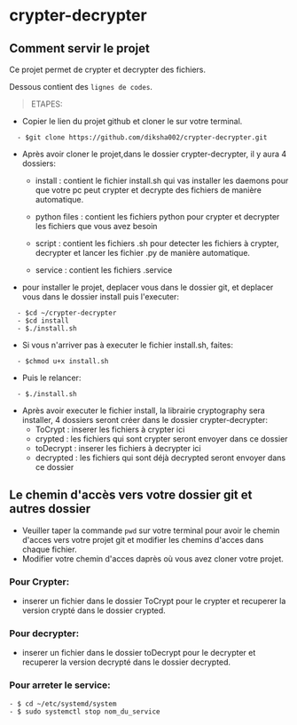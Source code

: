 # crypter-decrypter

## Comment servir le projet

Ce projet permet de crypter et decrypter des fichiers.

Dessous contient des `lignes de codes`.

> ETAPES:

- Copier le lien du projet github et cloner le sur votre terminal.
```
  - $git clone https://github.com/diksha002/crypter-decrypter.git
```
- Après avoir cloner le projet,dans le dossier crypter-decrypter, il y aura 4 dossiers:

  - install : contient le fichier install.sh qui vas installer les daemons pour que votre pc peut crypter et decrypte
   des fichiers de manière automatique.
   
  - python files : contient les fichiers python pour crypter et decrypter les fichiers que vous avez besoin
  
  - script : contient les fichiers .sh pour detecter les fichiers à crypter, decrypter et lancer les fichier .py de manière automatique.
  
  - service : contient les fichiers .service 
  
- pour installer le projet, deplacer vous dans le dossier git, et deplacer vous dans le dossier install puis l'executer:
```
  - $cd ~/crypter-decrypter
  - $cd install
  - $./install.sh
```
- Si vous n'arriver pas à executer le fichier install.sh, faites:
```
  - $chmod u+x install.sh
```
- Puis le relancer:
```
  - $./install.sh
```

- Après avoir executer le fichier install, la librairie cryptography sera installer, 4 dossiers seront créer dans le dossier crypter-decrypter:
  - ToCrypt : inserer les fichiers à crypter ici
  - crypted : les fichiers qui sont crypter seront envoyer dans ce dossier
  - toDecrypt : inserer les fichiers à decrypter ici
  - decrypted : les fichiers qui sont déjà decrypted seront envoyer dans ce dossier
  
## Le chemin d'accès vers votre dossier git et autres dossier
- Veuiller taper la commande `pwd` sur votre terminal pour avoir le chemin d'acces vers votre projet git et modifier les chemins d'acces dans chaque fichier. 
- Modifier votre chemin d'acces daprès où vous avez cloner votre projet.
  
### Pour Crypter:
- inserer un fichier dans le dossier ToCrypt pour le crypter et recuperer la version crypté dans le dossier crypted.

### Pour decrypter:
- inserer un fichier dans le dossier toDecrypt pour le decrypter et recuperer la version decrypté dans le dossier decrypted.

### Pour arreter le service:
```
- $ cd ~/etc/systemd/system
- $ sudo systemctl stop nom_du_service
```
  

  
